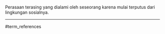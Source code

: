 Perasaan terasing yang dialami oleh seseorang karena mulai terputus dari lingkungan sosialnya.

---
#term_references 